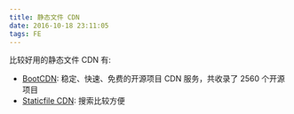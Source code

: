 ```yaml
---
title: 静态文件 CDN
date: 2016-10-18 23:11:05
tags: FE
---
```

比较好用的静态文件 CDN 有:

* [BootCDN](http://www.bootcdn.cn): 稳定、快速、免费的开源项目 CDN 服务，共收录了 2560 个开源项目
* [Staticfile CDN](http://www.staticfile.org): 搜索比较方便
